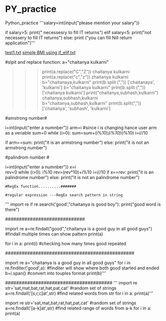 # PY_practice
Python_practice
'''salary=int(input("please mention your salary"))

if salary>5:
    print(" necessesry to fill IT returns")
elif salary<5:
    print("not necessery to fill IT returns")
else:
    print ("you can fill Nill return application")'''
    
[test1.txt](https://github.com/CK94Github/PY_practice/files/11071699/test1.txt)
[simple BMI using if_elif.txt](https://github.com/CK94Github/PY_practice/files/11071735/simple.BMI.using.if_elif.txt)


#slpit and replace function:  a="chaitanya kulkarni"
>>> print(a.replace("C","Z"))
chaitanya kulkarni
>>> print(a.replace("c","z"))
zhaitanya kulkarni
>>> b="chaitanaya,kulkarni"
>>> print(b.split (","))
['chaitanaya', 'kulkarni']
>>> b="chaitanya kulkarni"
>>> print(b.split (","))
['chaitanya kulkarni']
>>> print("chaitanya,subhash,kulkarni")
chaitanya,subhash,kulkarni
>>> b="chaitanya,subhash,kulkarni"
>>> print(b.split(","))
['chaitanya', 'subhash', 'kulkarni']

#amstrong number#

i=int(input("enter a numnber"))
arm=i      #since i is changing hance user arm as a veriable 
sum=0
while (i>0):
    sum=sum+(i%10)*(i%10)*(i%10)
    i=i//10

if arm==sum:
    print("it is an armstrong number")
else:
    print("it is not an armstrong number")
    
#palindrom number # 

i=int(input("enter a numnber"))
x=i       
rev=0
while (i>0):
    i%10
    rev=(rev*10)+i%10
    i=i//10
if x==rev:
    print("it is an palindrome number")
else:
    print("it is not an palindrome number")
    
    
    #RegEx function..........#######
    
    #regular expression ---RegEx search pattern in string
'''
import re
if re.search('good',"chaitanya is good boy"):
    print("good word is there")

#############################


import re
a=re.findall("good","chaitanya is a good guy in all good guys") #findall multiple times can show pattern
print(a)

for i in a:
    print(i)      #checking how many times good repeated 

###############################################

import re
a="chaitanya is a good guy in all good guys"
for i in re.finditer('good',a):    #finditer will show where both good started and ended 
    b=i.span()                      #convert into touples format
    print(b)'''

#######################################
'''
import re
str='sat,mat,bat,rat,hat,pat,cat'  #random set of strings
a=re.findall('[s,r,c]at',str)   #find related words from str
for i in a:
    print(a)'''


import re
str='sat,mat,bat,rat,hat,pat,cat'  #random set of strings
a=re.findall('[a-k]at',str)   #find related range of words from a-k
for i in a:
    print(a)

